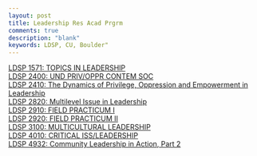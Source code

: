 ```yaml
---
layout: post
title: Leadership Res Acad Prgrm
comments: true
description: "blank"
keywords: LDSP, CU, Boulder"
---
```

<body>
	<div><a href="../pages/LDSP-1571">LDSP 1571: TOPICS IN LEADERSHIP</a></div>
	<div><a href="../pages/LDSP-2400">LDSP 2400: UND PRIV/OPPR CONTEM SOC</a></div>
	<div><a href="../pages/LDSP-2410">LDSP 2410: The Dynamics of Privilege, Oppression and Empowerment in Leadership</a></div>
	<div><a href="../pages/LDSP-2820">LDSP 2820: Multilevel Issue in Leadership</a></div>
	<div><a href="../pages/LDSP-2910">LDSP 2910: FIELD PRACTICUM I</a></div>
	<div><a href="../pages/LDSP-2920">LDSP 2920: FIELD PRACTICUM II</a></div>
	<div><a href="../pages/LDSP-3100">LDSP 3100: MULTICULTURAL LEADERSHIP</a></div>
	<div><a href="../pages/LDSP-4010">LDSP 4010: CRITICAL ISS/LEADERSHIP</a></div>
	<div><a href="../pages/LDSP-4932">LDSP 4932: Community Leadership in Action, Part 2</a></div>
</body>